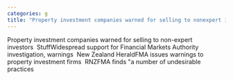 ```yaml
---
categories: g
title: "Property investment companies warned for selling to nonexpert investors  Stuff"
---
```

Property investment companies warned for selling to non-expert investors&nbsp;&nbsp;StuffWidespread support for Financial Markets Authority investigation, warnings&nbsp;&nbsp;New Zealand HeraldFMA issues warnings to property investment firms&nbsp;&nbsp;RNZFMA finds "a number of undesirable practices